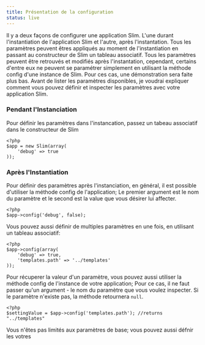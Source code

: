 ```yaml
---
title: Présentation de la configuration
status: live
---
```


Il y a deux façons de configurer une application Slim. L'une durant l'instantiation de l'application Slim et l'autre, après l'instantation.
Tous les paramètres peuvent êtres appliqués au moment de l'instantiation en passant au constructeur de Slim un tableau associatif. Tous les paramètres peuvent être retrouvés et modifiés après l'instantation, cependant, certains d'entre eux ne peuvent se paramétrer simplement en utilisant la méthode config d'une instance de Slim. Pour ces cas, une démonstration sera faite plus bas.
Avant de lister les paramètres disponibles, je voudrai expliquer comment vous pouvez définir et inspecter les paramètres avec votre application Slim.

### Pendant l'Instanciation

Pour définir les paramètres dans l'instancation, passez un tabeau associatif dans le constructeur de Slim

    <?php
    $app = new Slim(array(
        'debug' => true
    ));

### Après l'Instantiation

Pour définir des paramètres après l'instanciation, en général, il est possible d'utiliser la méthode config de l'application; Le premier argument est le nom du paramètre et le second est la value que vous désirer lui affecter.

    <?php
    $app->config('debug', false);

Vous pouvez aussi définir de multiples paramètres en une fois, en utilisant un tableau associatif:

    <?php
    $app->config(array(
        'debug' => true,
        'templates.path' => '../templates'
    ));

Pour récuperer la valeur d'un paramètre, vous pouvez aussi utiliser la méthode config de l'instance de votre application; Pour ce cas, il ne faut passer qu'un argument - le nom du paramètre que vous voulez inspecter. Si le paramètre n'existe pas, la méthode retournera `null`.

    <?php
    $settingValue = $app->config('templates.path'); //returns "../templates"

Vous n'êtes pas limités aux paramètres de base; vous pouvez aussi défnir les votres
